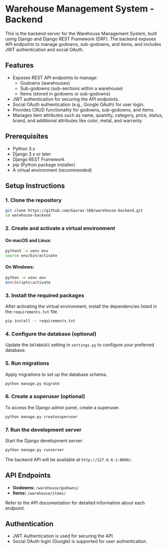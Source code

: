 
# Warehouse Management System - Backend

This is the backend server for the Warehouse Management System, built using Django and Django REST Framework (DRF). The backend exposes API endpoints to manage godowns, sub-godowns, and items, and includes JWT authentication and social OAuth.

## Features

- Exposes REST API endpoints to manage:
  - Godowns (warehouses)
  - Sub-godowns (sub-sections within a warehouse)
  - Items (stored in godowns or sub-godowns)
- JWT authentication for securing the API endpoints.
- Social OAuth authentication (e.g., Google OAuth) for user login.
- Provides CRUD functionality for godowns, sub-godowns, and items.
- Manages item attributes such as name, quantity, category, price, status, brand, and additional attributes like color, metal, and warranty.

## Prerequisites

- Python 3.x
- Django 3.x or later
- Django REST Framework
- pip (Python package installer)
- A virtual environment (recommended)

## Setup Instructions

### 1. Clone the repository

```bash
git clone https://github.com/Gaurav-160/warehouse-backend.git
cd warehouse-backend
```

### 2. Create and activate a virtual environment

#### On macOS and Linux:

```bash
python3 -m venv env
source env/bin/activate
```

#### On Windows:

```bash
python -m venv env
env\Scripts\activate
```

### 3. Install the required packages

After activating the virtual environment, install the dependencies listed in the `requirements.txt` file.

```bash
pip install -r requirements.txt
```

### 4. Configure the database (optional)

Update the `DATABASES` setting in `settings.py` to configure your preferred database.

### 5. Run migrations

Apply migrations to set up the database schema.

```bash
python manage.py migrate
```

### 6. Create a superuser (optional)

To access the Django admin panel, create a superuser.

```bash
python manage.py createsuperuser
```

### 7. Run the development server

Start the Django development server:

```bash
python manage.py runserver
```

The backend API will be available at `http://127.0.0.1:8000/`.

## API Endpoints

- **Godowns:** `/warehouse/godowns/`
- **Items:** `/warehouse/items/`

Refer to the API documentation for detailed information about each endpoint.

## Authentication

- JWT Authentication is used for securing the API.
- Social OAuth login (Google) is supported for user authentication.


